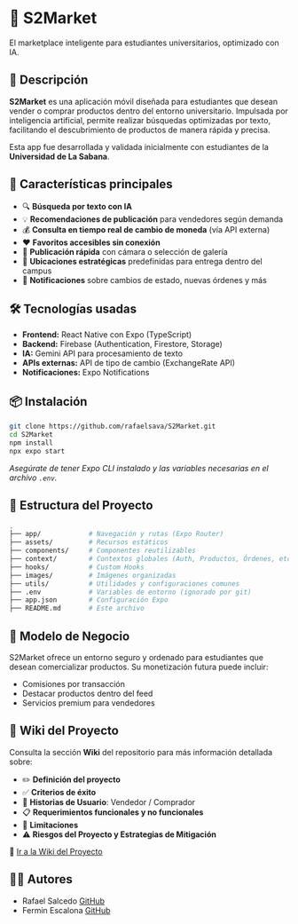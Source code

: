 
# 📱 S2Market

El marketplace inteligente para estudiantes universitarios, optimizado con IA.


## 🧠 Descripción

**S2Market** es una aplicación móvil diseñada para estudiantes que desean vender o comprar productos dentro del entorno universitario. Impulsada por inteligencia artificial, permite realizar búsquedas optimizadas por texto, facilitando el descubrimiento de productos de manera rápida y precisa.

Esta app fue desarrollada y validada inicialmente con estudiantes de la **Universidad de La Sabana**.



## 🚀 Características principales

- 🔍 **Búsqueda por texto con IA**
- 💡 **Recomendaciones de publicación** para vendedores según demanda
- 💰 **Consulta en tiempo real de cambio de moneda** (vía API externa)
- ❤️ **Favoritos accesibles sin conexión**
- 📸 **Publicación rápida** con cámara o selección de galería
- 📍 **Ubicaciones estratégicas** predefinidas para entrega dentro del campus
- 🔔 **Notificaciones** sobre cambios de estado, nuevas órdenes y más



## 🛠️ Tecnologías usadas

- **Frontend:** React Native con Expo (TypeScript)
- **Backend:** Firebase (Authentication, Firestore, Storage)
- **IA:** Gemini API para procesamiento de texto
- **APIs externas:** API de tipo de cambio (ExchangeRate API)
- **Notificaciones:** Expo Notifications



## 📦 Instalación

```bash
git clone https://github.com/rafaelsava/S2Market.git
cd S2Market
npm install
npx expo start
````

*Asegúrate de tener Expo CLI instalado y las variables necesarias en el archivo `.env`.*



## 📁 Estructura del Proyecto

```bash
.
├── app/            # Navegación y rutas (Expo Router)
├── assets/         # Recursos estáticos
├── components/     # Componentes reutilizables
├── context/        # Contextos globales (Auth, Productos, Órdenes, etc.)
├── hooks/          # Custom Hooks
├── images/         # Imágenes organizadas
├── utils/          # Utilidades y configuraciones comunes
├── .env            # Variables de entorno (ignorado por git)
├── app.json        # Configuración Expo
├── README.md       # Este archivo
```



## 🧩 Modelo de Negocio

S2Market ofrece un entorno seguro y ordenado para estudiantes que desean comercializar productos. Su monetización futura puede incluir:

* Comisiones por transacción
* Destacar productos dentro del feed
* Servicios premium para vendedores



## 📖 Wiki del Proyecto

Consulta la sección **Wiki** del repositorio para más información detallada sobre:

* ✏️ **Definición del proyecto**
* ✅ **Criterios de éxito**
* 👤 **Historias de Usuario**: Vendedor / Comprador
* 📋 **Requerimientos funcionales y no funcionales**
* 🚧 **Limitaciones**
* ⚠️ **Riesgos del Proyecto y Estrategias de Mitigación**

🔗 [Ir a la Wiki del Proyecto](https://github.com/rafaelsava/S2Market/wiki)



## 👨‍💻 Autores

* Rafael Salcedo
  [GitHub](https://github.com/rafaelsava)
* Fermin Escalona
  [GitHub](https://github.com/ferminescalona)

